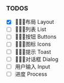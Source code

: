 <!--
  关于项目具体组件的开发思路
  在方便开发者预览效果和后期组件引用之前权衡了下，目标先以预览为主，打磨好思路和组件后，再具体去提取、封装，以供广泛使用。
  组件分为静态组件和动态组件，并不严格较真区分。
  静态组件包含类布局，列表展示，按钮，图标，等；
  动态组件包含类输入，滑动，文件操作，版权链接，进度条，弹窗、对话框，提示，选择器，tab切换，等；
 -->

### TODOS
- [x] 布局 Layout
- [ ] 列表 List
- [ ] 按钮 Buttons
- [ ] 图标 Icons
- [ ] 提示 Toast
- [ ] 对话框 Dialog
- [ ] 用户输入 Input
- [ ] 进度 Process

